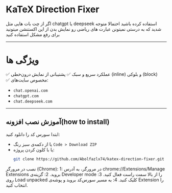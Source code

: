 # KaTeX Direction Fixer

اگر از چت بات هایی مثل chatgpt یا deepseek استفاده کرده باشید احتمالا متوجه شدید که به درستی نمیتونن عبارت های ریاضی رو نمایش بدن
از این اکستنشن میتونید برای رفع مشکل استفاده کنید

---

# ویژگی ها

✅ عملکرد سریع و سبک
✅ پشتیبانی از نمایش درون‌خطی (inline) و بلوکی (block)  
✅ مخصوص سایت‌های:

- `chat.openai.com`
- `chatgpt.com`
- `chat.deepseek.com`

---

## آموزش نصب افزونه(how to install)

ابتدا سورس کد را دانلود کنید:

- یا از دکمه‌ی سبز رنگ `Code > Download ZIP`
- یا با کلون کردن پروژه:
  ```bash
  git clone https://github.com/Abolfazlx74/katex-direction-fixer.git
  ```

نصب در مرورگر (Chrome):
1: در مرورگر، به آدرس chrome://Extensions/Manage Extensions بروید.
2: گزینه‌ی Developer mode را از بالا سمت راست فعال کنید.
3: روی Load unpacked کلیک کنید.
4: به مسیر سورس‌کد بروید و پوشه‌ی Extension را انتخاب کنید.
